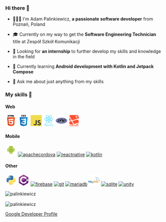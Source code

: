 ### Hi there 👋
- 👨🏻‍💻 I'm Adam Palinkiewicz, **a passionate software developer** from Poznań, Poland
  
- 🎓 Currently on my way to get the **Software Engineering Technician** title at Zespół Szkół Komunikacji

- 🔎 Looking for **an internship** to further develop my skills and knowledge in the field
  
- 🌱 Currently learning **Android development with Kotlin and Jetpack Compose**

- 💬 Ask me about just anything from my skills

### My skills 💪
#### Web
<a href="https://www.w3.org/html/" target="_blank" rel="noreferrer"><img src="https://raw.githubusercontent.com/devicons/devicon/master/icons/html5/html5-original-wordmark.svg" alt="html5" width="36" height="36"/></a>
<a href="https://www.w3schools.com/css/" target="_blank" rel="noreferrer"><img src="https://raw.githubusercontent.com/devicons/devicon/master/icons/css3/css3-original-wordmark.svg" alt="css3" width="36" height="36"/></a>
<a href="https://developer.mozilla.org/en-US/docs/Web/JavaScript" target="_blank" rel="noreferrer"><img src="https://raw.githubusercontent.com/devicons/devicon/master/icons/javascript/javascript-original.svg" alt="javascript" width="36" height="36"/></a>
<a href="https://reactjs.org/" target="_blank" rel="noreferrer"><img src="https://raw.githubusercontent.com/devicons/devicon/master/icons/react/react-original-wordmark.svg" alt="react" width="36" height="36"/></a>
<a href="https://www.php.net" target="_blank" rel="noreferrer"><img src="https://raw.githubusercontent.com/devicons/devicon/master/icons/php/php-original.svg" alt="php" width="36" height="36"/></a>
<a href="https://laravel.com/" target="_blank" rel="noreferrer"><img src="https://raw.githubusercontent.com/devicons/devicon/master/icons/laravel/laravel-plain-wordmark.svg" alt="laravel" width="36" height="36"/></a>
#### Mobile
<a href="https://developer.android.com" target="_blank" rel="noreferrer"><img src="https://raw.githubusercontent.com/devicons/devicon/master/icons/android/android-original-wordmark.svg" alt="android" width="36" height="36"/></a>
<a href="https://cordova.apache.org/" target="_blank" rel="noreferrer"><img src="https://www.vectorlogo.zone/logos/apache_cordova/apache_cordova-icon.svg" alt="apachecordova" width="36" height="36"/></a>
<a href="https://reactnative.dev/" target="_blank" rel="noreferrer"><img src="https://reactnative.dev/img/header_logo.svg" alt="reactnative" width="36" height="36"/></a>
<a href="https://kotlinlang.org" target="_blank" rel="noreferrer"><img src="https://www.vectorlogo.zone/logos/kotlinlang/kotlinlang-icon.svg" alt="kotlin" width="36" height="36"/></a>
#### Other
<a href="https://www.python.org" target="_blank" rel="noreferrer"><img src="https://raw.githubusercontent.com/devicons/devicon/master/icons/python/python-original.svg" alt="python" width="36" height="36"/></a>
<a href="https://www.w3schools.com/cs/" target="_blank" rel="noreferrer"><img src="https://raw.githubusercontent.com/devicons/devicon/master/icons/csharp/csharp-original.svg" alt="csharp" width="36" height="36" title="C Sharp"/></a>
<a href="https://firebase.google.com/" target="_blank" rel="noreferrer"><img src="https://www.vectorlogo.zone/logos/firebase/firebase-icon.svg" alt="firebase" width="36" height="36"/></a>
<a href="https://git-scm.com/" target="_blank" rel="noreferrer"><img src="https://www.vectorlogo.zone/logos/git-scm/git-scm-icon.svg" alt="git" width="36" height="36"/></a>
<a href="https://mariadb.org/" target="_blank" rel="noreferrer"><img src="https://www.vectorlogo.zone/logos/mariadb/mariadb-icon.svg" alt="mariadb" width="36" height="36"/></a>
<a href="https://www.mysql.com/" target="_blank" rel="noreferrer"><img src="https://raw.githubusercontent.com/devicons/devicon/master/icons/mysql/mysql-original-wordmark.svg" alt="mysql" width="36" height="36"/></a>
<a href="https://www.sqlite.org/" target="_blank" rel="noreferrer"><img src="https://www.vectorlogo.zone/logos/sqlite/sqlite-icon.svg" alt="sqlite" width="36" height="36"/></a>
<a href="https://unity.com/" target="_blank" rel="noreferrer"><img src="https://www.vectorlogo.zone/logos/unity3d/unity3d-icon.svg" alt="unity" width="36" height="36"/></a>

<p align="left"><img src="https://komarev.com/ghpvc/?username=palinkiewicz&label=Profile%20views&color=0e75b6&style=flat" alt="palinkiewicz" /></p>
<p><img align="center" src="https://github-readme-stats.vercel.app/api?username=palinkiewicz&show_icons=true&locale=en" alt="palinkiewicz" /></p>
<a href="https://developers.google.com/profile/u/Dakil" target="_blank">Google Developer Profile</a>

